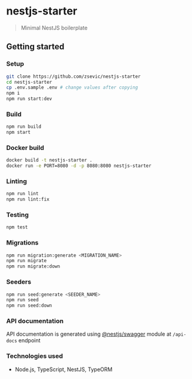 # nestjs-starter

> Minimal NestJS boilerplate

## Getting started

### Setup

```bash
git clone https://github.com/zsevic/nestjs-starter
cd nestjs-starter
cp .env.sample .env # change values after copying
npm i
npm run start:dev
```

### Build

```bash
npm run build
npm start
```

### Docker build

```bash
docker build -t nestjs-starter .
docker run -e PORT=8080 -d -p 8080:8080 nestjs-starter
```

### Linting

```bash
npm run lint
npm run lint:fix
```

### Testing

```bash
npm test
```

### Migrations

```bash
npm run migration:generate <MIGRATION_NAME>
npm run migrate
npm run migrate:down
```

### Seeders

```bash
npm run seed:generate <SEEDER_NAME>
npm run seed
npm run seed:down
```

### API documentation

API documentation is generated using [@nestjs/swagger](https://www.npmjs.com/package/@nestjs/swagger) module at `/api-docs` endpoint

### Technologies used

- Node.js, TypeScript, NestJS, TypeORM
